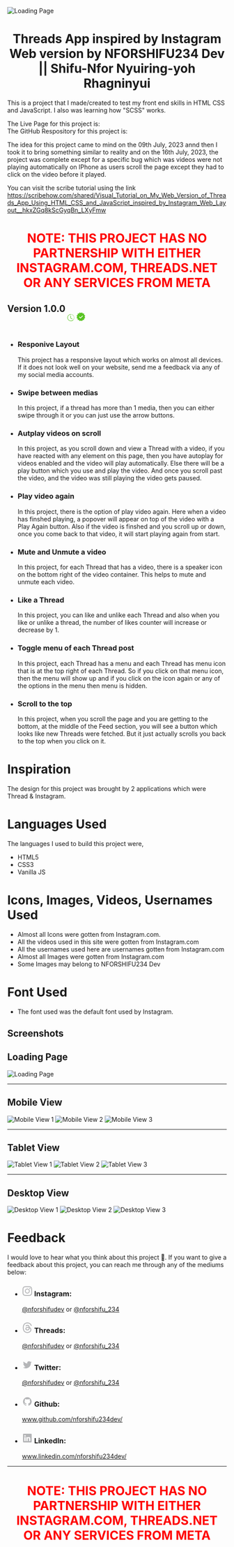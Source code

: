 ![Loading Page](assets/preview/project-loading.png)
<h1 align="center">Threads App inspired by Instagram Web version by NFORSHIFU234 Dev || Shifu-Nfor Nyuiring-yoh Rhagninyui </h1>

<p>

This is a project that I made/created to test my front end skills in HTML CSS and JavaScript. I also was learning how "SCSS" works.  <br>

The Live Page for this project is:  <br>
The GitHub Respository for this project is: 

</p>

<p>
    The idea for this project came to mind on the 09th July, 2023 annd then I took it to bring something similar to reality and on the 16th July, 2023, the project was complete except for a specific bug which was videos were not playing automatically on IPhone as users scroll the page except they had to click on the video before it played.

</p>

<p>
You can visit the scribe tutorial using the link <a href='https://scribehow.com/shared/Visual_Tutorial_on_My_Web_Version_of_Threads_App_Using_HTML_CSS_and_JavaScript_inspired_by_Instagram_Web_Layout__hkxZGq8kScGyqBn_LXyFmw '>https://scribehow.com/shared/Visual_Tutorial_on_My_Web_Version_of_Threads_App_Using_HTML_CSS_and_JavaScript_inspired_by_Instagram_Web_Layout__hkxZGq8kScGyqBn_LXyFmw </a>
</p>

<h1 align="center" style="color:red;font-weight:bold;text-transform: uppercase;" >NOTE:  This project has no partnership with either <b>Instagram.com</b>, <b>Threads.net</b> or any Services from Meta </h1>


<div class="version-info active activeV">

<div class="title">
<h2 class="titleNum" style="display:flex;">
Version 1.0.0

<span title="This is a Version of this project."><svg xmlns="http://www.w3.org/2000/svg" style="margin-left: 5px;" width="16" height="16" fill="rgb( 88, 195, 34 )" class="bi bi-clock-history" viewBox="0 0 16 16"><path d="M8.515 1.019A7 7 0 0 0 8 1V0a8 8 0 0 1 .589.022l-.074.997zm2.004.45a7.003 7.003 0 0 0-.985-.299l.219-.976c.383.086.76.2 1.126.342l-.36.933zm1.37.71a7.01 7.01 0 0 0-.439-.27l.493-.87a8.025 8.025 0 0 1 .979.654l-.615.789a6.996 6.996 0 0 0-.418-.302zm1.834 1.79a6.99 6.99 0 0 0-.653-.796l.724-.69c.27.285.52.59.747.91l-.818.576zm.744 1.352a7.08 7.08 0 0 0-.214-.468l.893-.45a7.976 7.976 0 0 1 .45 1.088l-.95.313a7.023 7.023 0 0 0-.179-.483zm.53 2.507a6.991 6.991 0 0 0-.1-1.025l.985-.17c.067.386.106.778.116 1.17l-1 .025zm-.131 1.538c.033-.17.06-.339.081-.51l.993.123a7.957 7.957 0 0 1-.23 1.155l-.964-.267c.046-.165.086-.332.12-.501zm-.952 2.379c.184-.29.346-.594.486-.908l.914.405c-.16.36-.345.706-.555 1.038l-.845-.535zm-.964 1.205c.122-.122.239-.248.35-.378l.758.653a8.073 8.073 0 0 1-.401.432l-.707-.707z"></path><path d="M8 1a7 7 0 1 0 4.95 11.95l.707.707A8.001 8.001 0 1 1 8 0v1z"></path><path d="M7.5 3a.5.5 0 0 1 .5.5v5.21l3.248 1.856a.5.5 0 0 1-.496.868l-3.5-2A.5.5 0 0 1 7 9V3.5a.5.5 0 0 1 .5-.5z"></path></svg></span><span title="This is the Latest Version of this project."><svg aria-label="Latest Version" class="x1lliihq x1n2onr6 Latest Version" fill="rgb( 88, 195, 34 )" style="margin-left: 5px;" height="20" role="img" viewBox="0 0 40 40" width="20"><title>Latest Version</title><path d="M19.998 3.094 14.638 0l-2.972 5.15H5.432v6.354L0 14.64 3.094 20 0 25.359l5.432 3.137v5.905h5.975L14.638 40l5.36-3.094L25.358 40l3.232-5.6h6.162v-6.01L40 25.359 36.905 20 40 14.641l-5.248-3.03v-6.46h-6.419L25.358 0l-5.36 3.094Zm7.415 11.225 2.254 2.287-11.43 11.5-6.835-6.93 2.244-2.258 4.587 4.581 9.18-9.18Z" fill-rule="evenodd"></path></svg></span></h2>
</div>

<div class="body">

<ul>

<li>
<h3>Responive Layout</h3>
<p>
This project has a responsive layout which works on almost all devices. If it does not look well on your website, send me a feedback via any of my social media accounts.
</p>
</li>

<li>
<h3>Swipe between medias</h3>
<p>
In this project, if a thread has more than 1 media, then you can either swipe through it or you can just use the arrow buttons.
</p>
</li>

<li>
<h3>Autplay videos on scroll</h3>
<p>
In this project, as you scroll down and view a Thread with a video, if you have reacted with any element on this page, then you have autoplay for videos enabled and the video will play automatically.
Else there will be a play button which you use and play the video. And once you scroll past the video, and the video was still playing the video gets paused.
</p>
</li>

<li>
<h3>Play video again</h3>
<p>
In this project, there is the option of play video again. Here when a video has finshed playing, a popover will appear on top of the video with a Play Again button. Also if the video is finshed and you scroll 
up or down, once you come back to that video, it will start playing again from start.
</p>
</li>

<li>
<h3>Mute and Unmute a video</h3>
<p>
In this project, for each Thread that has a video, there is a speaker icon on the bottom right of the video container. 
This helps to mute and unmute each video. 
</p>
</li>

<li>
<h3>Like a Thread</h3>
<p>
In this project, you can like and unlike each Thread and also when you like or unlike a thread, the number of likes counter will increase or decrease by 1.
</p>
</li>

<li>
<h3>Toggle menu of each Thread post</h3>
<p>
In this project, each Thread has a menu and each Thread has menu icon that is at the top right of each Thread. 
So if you click on that menu icon, then the menu will show up and if you click on the icon again or any of the options in the menu then menu is hidden.
</p>
</li>

<li>
<h3>Scroll to the top</h3>
<p>
In this project, when you scroll the page and you are getting to the bottom, at the middle of the Feed section, you will see a button which looks like new Threads were fetched. But it just actually scrolls you back to the top when you click on it.
</p>
</li>

</ul>

</div>

</div>


# Inspiration

The design for this project was brought by 2 applications which were Thread & Instagram.

# Languages Used

The languages I used to build this project were,

<ul>

<li>  HTML5 </li>
<li>  CSS3 </li>
<li>  Vanilla JS </li>

</ul>

# Icons, Images, Videos, Usernames Used

<ul>

<li>  Almost all Icons were gotten from Instagram.com.  </li>
<li> All the videos used in this site were gotten from Instagram.com</li>
<li> All the usernames used here are usernames gotten from Instagram.com</li>
<li> Almost all Images were gotten from Instagram.com</li>
<li> Some Images may belong to NFORSHIFU234 Dev</li>

</ul>

# Font Used

<ul>

<li>  The font used was the default font used by Instagram.  </li>

</ul>

## Screenshots

## Loading Page
![Loading Page](assets/preview/project-loading.png)

<hr>

## Mobile View
![Mobile View 1](assets/preview/mobile-view.png)
![Mobile View 2](assets/preview/mobile-view-1.jpeg)
![Mobile View 3](assets/preview/mobile-view-2.jpeg)

<hr>

## Tablet View
![Tablet View 1](assets/preview//tablet-view.png)
![Tablet View 2](assets/preview/tablet-view-1.png)
![Tablet View 3](assets/preview/tablet-view-2.png)


<hr>

## Desktop View
![Desktop View 1](assets/preview/desktop-view.png)
![Desktop View 2](assets/preview/desktop-view-1.png)
![Desktop View 3](assets/preview/desktop-view-2.png)

# Feedback

<div class="accordion-body">

I would love to hear what you think about this project 🥲. If you want to give a feedback about this project,
you can reach me through any of the mediums below: <br>

<ul style="margin-left: 10px;">

<li style="margin-bottom: 10px;">
<h3>
<svg aria-label="Instagram" class="x1lliihq x1n2onr6" color="rgb(243, 245, 247)" fill="rgb(181 182 184)" height="24" role="img" viewBox="0 0 24 24" width="24"><title>Instagram</title><path d="M12 2.982c2.937 0 3.285.011 4.445.064a6.087 6.087 0 0 1 2.042.379 3.408 3.408 0 0 1 1.265.823 3.408 3.408 0 0 1 .823 1.265 6.087 6.087 0 0 1 .379 2.042c.053 1.16.064 1.508.064 4.445s-.011 3.285-.064 4.445a6.087 6.087 0 0 1-.379 2.042 3.643 3.643 0 0 1-2.088 2.088 6.087 6.087 0 0 1-2.042.379c-1.16.053-1.508.064-4.445.064s-3.285-.011-4.445-.064a6.087 6.087 0 0 1-2.043-.379 3.408 3.408 0 0 1-1.264-.823 3.408 3.408 0 0 1-.823-1.265 6.087 6.087 0 0 1-.379-2.042c-.053-1.16-.064-1.508-.064-4.445s.011-3.285.064-4.445a6.087 6.087 0 0 1 .379-2.042 3.408 3.408 0 0 1 .823-1.265 3.408 3.408 0 0 1 1.265-.823 6.087 6.087 0 0 1 2.042-.379c1.16-.053 1.508-.064 4.445-.064M12 1c-2.987 0-3.362.013-4.535.066a8.074 8.074 0 0 0-2.67.511 5.392 5.392 0 0 0-1.949 1.27 5.392 5.392 0 0 0-1.269 1.948 8.074 8.074 0 0 0-.51 2.67C1.012 8.638 1 9.013 1 12s.013 3.362.066 4.535a8.074 8.074 0 0 0 .511 2.67 5.392 5.392 0 0 0 1.27 1.949 5.392 5.392 0 0 0 1.948 1.269 8.074 8.074 0 0 0 2.67.51C8.638 22.988 9.013 23 12 23s3.362-.013 4.535-.066a8.074 8.074 0 0 0 2.67-.511 5.625 5.625 0 0 0 3.218-3.218 8.074 8.074 0 0 0 .51-2.67C22.988 15.362 23 14.987 23 12s-.013-3.362-.066-4.535a8.074 8.074 0 0 0-.511-2.67 5.392 5.392 0 0 0-1.27-1.949 5.392 5.392 0 0 0-1.948-1.269 8.074 8.074 0 0 0-2.67-.51C15.362 1.012 14.987 1 12 1Zm0 5.351A5.649 5.649 0 1 0 17.649 12 5.649 5.649 0 0 0 12 6.351Zm0 9.316A3.667 3.667 0 1 1 15.667 12 3.667 3.667 0 0 1 12 15.667Zm5.872-10.859a1.32 1.32 0 1 0 1.32 1.32 1.32 1.32 0 0 0-1.32-1.32Z"></path></svg>
Instagram:
</h3>
<a href="https://www.instagram.com/nforshifu234dev/" target="_blank" rel="noopener noreferrer">@nforshifudev</a> or
<a href="https://www.instagram.com/nforshifu_234/" target="_blank" rel="noopener noreferrer">@nforshifu_234</a> 
</li>

<li style="margin-bottom: 10px;">
<h3>
<svg aria-label="Threads" class="x1f0ztbi x129878i x1voqysh x1qjy6fj x3nhe6m xm7lytj x2qib4z x1ykpatu xcu9agk x9f619" fill="none" height="24" role="img" viewBox="0 0 192 192" width="24" xmlns="http://www.w3.org/2000/svg"><path d="M141.537 88.9883C140.71 88.5919 139.87 88.2104 139.019 87.8451C137.537 60.5382 122.616 44.905 97.5619 44.745C97.4484 44.7443 97.3355 44.7443 97.222 44.7443C82.2364 44.7443 69.7731 51.1409 62.102 62.7807L75.881 72.2328C81.6116 63.5383 90.6052 61.6848 97.2286 61.6848C97.3051 61.6848 97.3819 61.6848 97.4576 61.6855C105.707 61.7381 111.932 64.1366 115.961 68.814C118.893 72.2193 120.854 76.925 121.825 82.8638C114.511 81.6207 106.601 81.2385 98.145 81.7233C74.3247 83.0954 59.0111 96.9879 60.0396 116.292C60.5615 126.084 65.4397 134.508 73.775 140.011C80.8224 144.663 89.899 146.938 99.3323 146.423C111.79 145.74 121.563 140.987 128.381 132.296C133.559 125.696 136.834 117.143 138.28 106.366C144.217 109.949 148.617 114.664 151.047 120.332C155.179 129.967 155.42 145.8 142.501 158.708C131.182 170.016 117.576 174.908 97.0135 175.059C74.2042 174.89 56.9538 167.575 45.7381 153.317C35.2355 139.966 29.8077 120.682 29.6052 96C29.8077 71.3178 35.2355 52.0336 45.7381 38.6827C56.9538 24.4249 74.2039 17.11 97.0132 16.9405C119.988 17.1113 137.539 24.4614 149.184 38.788C154.894 45.8136 159.199 54.6488 162.037 64.9503L178.184 60.6422C174.744 47.9622 169.331 37.0357 161.965 27.974C147.036 9.60668 125.202 0.195148 97.0695 0H96.9569C68.8816 0.19447 47.2921 9.6418 32.7883 28.0793C19.8819 44.4864 13.2244 67.3157 13.0007 95.9325L13 96L13.0007 96.0675C13.2244 124.684 19.8819 147.514 32.7883 163.921C47.2921 182.358 68.8816 191.806 96.9569 192H97.0695C122.03 191.827 139.624 185.292 154.118 170.811C173.081 151.866 172.51 128.119 166.26 113.541C161.776 103.087 153.227 94.5962 141.537 88.9883ZM98.4405 129.507C88.0005 130.095 77.1544 125.409 76.6196 115.372C76.2232 107.93 81.9158 99.626 99.0812 98.6368C101.047 98.5234 102.976 98.468 104.871 98.468C111.106 98.468 116.939 99.0737 122.242 100.233C120.264 124.935 108.662 128.946 98.4405 129.507Z" fill="rgb(181 182 184)"></path></svg>
Threads:
</h3>
<a href="https://www.threads.net/@nforshifu234dev/" target="_blank" rel="noopener noreferrer">@nforshifudev</a> or
<a href="https://www.threads.net/@nforshifu_234/" target="_blank" rel="noopener noreferrer">@nforshifu_234</a> 
</li>

<li style="margin-bottom: 10px;">
<h3>
<svg xmlns="http://www.w3.org/2000/svg" data-name="Layer 1" height="24" fill="rgb(181 182 184)" viewBox="0 0 24 24"><path d="M22,5.8a8.49,8.49,0,0,1-2.36.64,4.13,4.13,0,0,0,1.81-2.27,8.21,8.21,0,0,1-2.61,1,4.1,4.1,0,0,0-7,3.74A11.64,11.64,0,0,1,3.39,4.62a4.16,4.16,0,0,0-.55,2.07A4.09,4.09,0,0,0,4.66,10.1,4.05,4.05,0,0,1,2.8,9.59v.05a4.1,4.1,0,0,0,3.3,4A3.93,3.93,0,0,1,5,13.81a4.9,4.9,0,0,1-.77-.07,4.11,4.11,0,0,0,3.83,2.84A8.22,8.22,0,0,1,3,18.34a7.93,7.93,0,0,1-1-.06,11.57,11.57,0,0,0,6.29,1.85A11.59,11.59,0,0,0,20,8.45c0-.17,0-.35,0-.53A8.43,8.43,0,0,0,22,5.8Z"></path></svg>
Twitter:
</h3>
<a href="https://www.twitter.com/nforshifu234dev/" target="_blank" rel="noopener noreferrer">@nforshifudev</a> or
<a href="https://www.twitter.com/nforshifu_234/" target="_blank" rel="noopener noreferrer">@nforshifu_234</a> 
</li>

<li style="margin-bottom: 10px;">
<h3>
<svg xmlns="http://www.w3.org/2000/svg" data-name="Layer 1" height="24" fill="rgb(181 182 184)" viewBox="0 0 24 24"><path d="M12,2.2467A10.00042,10.00042,0,0,0,8.83752,21.73419c.5.08752.6875-.21247.6875-.475,0-.23749-.01251-1.025-.01251-1.86249C7,19.85919,6.35,18.78423,6.15,18.22173A3.636,3.636,0,0,0,5.125,16.8092c-.35-.1875-.85-.65-.01251-.66248A2.00117,2.00117,0,0,1,6.65,17.17169a2.13742,2.13742,0,0,0,2.91248.825A2.10376,2.10376,0,0,1,10.2,16.65923c-2.225-.25-4.55-1.11254-4.55-4.9375a3.89187,3.89187,0,0,1,1.025-2.6875,3.59373,3.59373,0,0,1,.1-2.65s.83747-.26251,2.75,1.025a9.42747,9.42747,0,0,1,5,0c1.91248-1.3,2.75-1.025,2.75-1.025a3.59323,3.59323,0,0,1,.1,2.65,3.869,3.869,0,0,1,1.025,2.6875c0,3.83747-2.33752,4.6875-4.5625,4.9375a2.36814,2.36814,0,0,1,.675,1.85c0,1.33752-.01251,2.41248-.01251,2.75,0,.26251.1875.575.6875.475A10.0053,10.0053,0,0,0,12,2.2467Z"></path></svg>
Github:
</h3>
<a href="https://www.github.com/nforshifu234dev/" target="_blank" rel="noopener noreferrer">www.github.com/nforshifu234dev/</a> 
</li>

<li style="margin-bottom: 10px;">
<h3>
<svg xmlns="http://www.w3.org/2000/svg" data-name="Layer 1" height="24" fill="rgb(181 182 184)" viewBox="0 0 24 24"><path d="M20.47,2H3.53A1.45,1.45,0,0,0,2.06,3.43V20.57A1.45,1.45,0,0,0,3.53,22H20.47a1.45,1.45,0,0,0,1.47-1.43V3.43A1.45,1.45,0,0,0,20.47,2ZM8.09,18.74h-3v-9h3ZM6.59,8.48h0a1.56,1.56,0,1,1,0-3.12,1.57,1.57,0,1,1,0,3.12ZM18.91,18.74h-3V13.91c0-1.21-.43-2-1.52-2A1.65,1.65,0,0,0,12.85,13a2,2,0,0,0-.1.73v5h-3s0-8.18,0-9h3V11A3,3,0,0,1,15.46,9.5c2,0,3.45,1.29,3.45,4.06Z"></path></svg>
LinkedIn:
</h3>
<a href="https://www.linkedin.com/nforshifu234dev/" target="_blank" rel="noopener noreferrer">www.linkedin.com/nforshifu234dev/</a> 
</li>

</ul>

</div>
<hr>

<h1 align="center" style="color:red;font-weight:bold;text-transform: uppercase;" >NOTE:  This project has no partnership with either <b>Instagram.com</b>, <b>Threads.net</b> or any Services from Meta </h1>